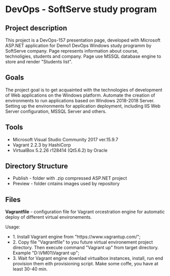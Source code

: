 <h1>DevOps - SoftServe study program</h1>
<hline>
<h2>Project description</h2>
This project is a DevOps-157 presentation page, developed with Microsoft ASP.NET application for Demo1 DevOps Windows study programm by SoftServe company. Page represents information about course, technoligies, students and company. Page use MSSQL database engine to store and render "Students list".
<hline>
<h2>Goals</h2>
The project goal is to get acquainted with the technologies of development of Web applications on the Windows platform. Automate the creation of environments to run applications based on Windows 2018-2018 Server. Setting up the environments for application deployment, including IIS Web Server configuration, MSSQL Server and others.
  <hline>
<h2>Tools</h2>
    <ul>
      <li>Microsoft Visual Studio Community 2017 ver.15.9.7</li>
      <li>Vagrant 2.2.3 by HashiCorp</li>
      <li>VirtualBox 5.2.26 r128414 (Qt5.6.2) by Oracle</li>
      </ul>
      <hline>
<h2>Directory Structure</h2>
 <ul>
 <li>Publish - folder with .zip compressed ASP.NET project</li>
 <li>Preview - folder cntains images used by repository</li>
 </ul> 
<h2>Files</h2>
<p><strong>Vagrantfile</strong> - configuration file for Vagrant orcestration engine for automatic deploy of different virtual environements.</p>
<p>Usage:</p>
<ul>
  <li>1. Install Vagrant engine from "https://www.vagrantup.com/";</li> 
  <li>2. Copy file "Vagrantfile" to you future virtual environement project directory. Then execute command "Vagrant up" from target    directory. Example "D:\VM01\Vagrant up";</li>
  <li>3. Wait for Vagrant engine downlad virtualbox instances, install, run end provision them eith provisioning script. Make some coffe, you have at least 30-40 min.</li>
  </ul>
